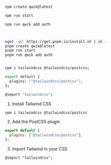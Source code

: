 

```sh

npm create qwik@latest

npm run start

npm run qwik add auth



wget -qO- https://get.pnpm.io/install.sh | sh -
pnpm create qwik@latest
pnpm run start
pnpm run qwik add auth


npm i tailwindcss @tailwindcss/postcss;

export default {
  plugins: ["@tailwindcss/postcss"],
};

@import "tailwindcss";


```



1. Install Tailwind CSS

```sh
npm i tailwindcss @tailwindcss/postcss
```

2. Add the PostCSS plugin

```js
export default {
  plugins: ["@tailwindcss/postcss"],
};
```

3. Import Tailwind in your CSS

```
@import "tailwindcss";
```

